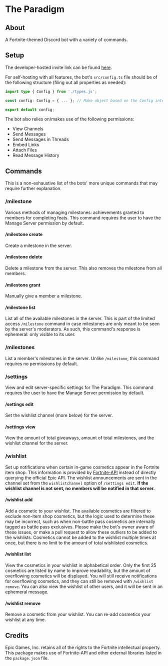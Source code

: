 # The Paradigm

## About

A Fortnite-themed Discord bot with a variety of commands.

## Setup

The developer-hosted invite link can be found [here](https://discord.com/api/oauth2/authorize?client_id=710314063892054016&permissions=274878024704&scope=applications.commands%20bot).

For self-hosting with all features, the bot's `src/config.ts` file should be of the following structure (filing out all properties as needed):

```ts
import type { Config } from './types.js';

const config: Config = { ... }; // Make object based on the Config interface

export default config;
```

The bot also relies on/makes use of the following permissions:

* View Channels
* Send Messages
* Send Messages in Threads
* Embed Links
* Attach Files
* Read Message History

## Commands

This is a non-exhaustive list of the bots' more unique commands that may require further explanation.

### /milestone

Various methods of managing milestones: achievements granted to members for completing feats. This command requires the user to have the Manage Server permission by default.

#### /milestone create

Create a milestone in the server.

#### /milestone delete

Delete a milestone from the server. This also removes the milestone from all members.

#### /milestone grant

Manually give a member a milestone.

#### /milestone list

List all of the available milestones in the server. This is part of the limited access `/milestone` command in case milestones are only meant to be seen by the server's moderators. As such, this command's response is ephemeral: only visible to its user.

### /milestones

List a member's milestones in the server. Unlike `/milestone`, this command requires no permissions by default.

### /settings

View and edit server-specific settings for The Paradigm. This command requires the user to have the Manage Server permission by default.

#### /settings edit

Set the wishlist channel (more below) for the server.

#### /settings view

View the amount of total giveaways, amount of total milestones, and the wishlist channel for the server.

### /wishlist

Set up notifications when certain in-game cosmetics appear in the Fortnite item shop. This information is provided by [Fortnite-API](https://fortnite-api.com/) instead of directly querying the official Epic API. The wishlist announcements are sent in the channel set from the `wishlistchannel` option of `/settings edit`. **If the wishlist channel is not sent, no members will be notified in that server.**

#### /wishlist add

Add a cosmetic to your wishlist. The available cosmetics are filtered to exclude non-item shop cosmetics, but the logic used to determine these may be incorrect, such as when non-battle pass cosmetics are internally tagged as battle pass exclusives. Please make the bot's owner aware of these issues, or make a pull request to allow these outliers to be added to the wishlists. Cosmetics cannot be added to the wishlist multiple times at once, but there is no limit to the amount of total wishlisted cosmetics.

#### /wishlist list

View the cosmetics in your wishlist in alphabetical order. Only the first 25 cosmetics are listed by name to improve readability, but the amount of overflowing cosmetics will be displayed. You will still receive notifications for overflowing cosmetics, and they can still be removed with `/wishlist remove`. You can also view the wishlist of other users, and it will be sent in an ephemeral message.

#### /wishlist remove

Remove a cosmetic from your wishlist. You can re-add cosmetics your wishlist at any time.

## Credits

Epic Games, Inc. retains all of the rights to the Fortnite intellectual property. This package makes use of Fortnite-API and other external libraries listed in the `package.json` file.
